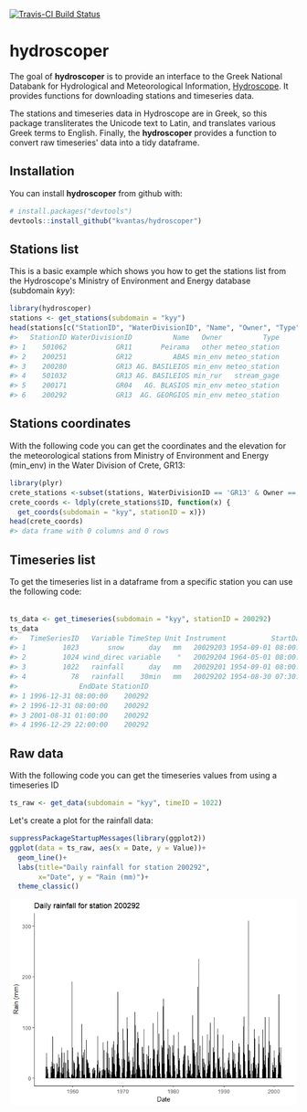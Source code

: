 
<!-- README.md is generated from README.Rmd. Please edit that file -->
[![Travis-CI Build Status](https://travis-ci.org/kvantas/hydroscoper.svg?branch=master)](https://travis-ci.org/kvantas/hydroscoper)

hydroscoper
===========

The goal of **hydroscoper** is to provide an interface to the Greek National Databank for Hydrological and Meteorological Information, [Hydroscope](http://www.hydroscope.gr/). It provides functions for downloading stations and timeseries data.

The stations and timeseries data in Hydroscope are in Greek, so this package transliterates the Unicode text to Latin, and translates various Greek terms to English. Finally, the **hydroscoper** provides a function to convert raw timeseries' data into a tidy dataframe.

Installation
------------

You can install **hydroscoper** from github with:

``` r
# install.packages("devtools")
devtools::install_github("kvantas/hydroscoper")
```

Stations list
-------------

This is a basic example which shows you how to get the stations list from the Hydroscope's Ministry of Environment and Energy database (subdomain *kyy*):

``` r
library(hydroscoper)
stations <- get_stations(subdomain = "kyy")
head(stations[c("StationID", "WaterDivisionID", "Name", "Owner", "Type")])
#>   StationID WaterDivisionID          Name   Owner          Type
#> 1    501062            GR11       Peirama   other meteo_station
#> 2    200251            GR12          ABAS min_env meteo_station
#> 3    200280            GR13 AG. BASILEIOS min_env meteo_station
#> 4    501032            GR13 AG. BASILEIOS min_rur   stream_gage
#> 5    200171            GR04   AG. BLASIOS min_env meteo_station
#> 6    200292            GR13  AG. GEORGIOS min_env meteo_station
```

Stations coordinates
--------------------

With the following code you can get the coordinates and the elevation for the meteorological stations from Ministry of Environment and Energy (min\_env) in the Water Division of Crete, GR13:

``` r
library(plyr)
crete_stations <-subset(stations, WaterDivisionID == 'GR13' & Owner == 'min_env')
crete_coords <- ldply(crete_stations$ID, function(x) {
  get_coords(subdomain = "kyy", stationID = x)})
head(crete_coords)
#> data frame with 0 columns and 0 rows
```

Timeseries list
---------------

To get the timeseries list in a dataframe from a specific station you can use the following code:

``` r

ts_data <- get_timeseries(subdomain = "kyy", stationID = 200292)
ts_data
#>   TimeSeriesID   Variable TimeStep Unit Instrument           StartDate
#> 1         1023       snow      day   mm   20029203 1954-09-01 08:00:00
#> 2         1024 wind_direc variable    °   20029204 1964-05-01 08:00:00
#> 3         1022   rainfall      day   mm   20029201 1954-09-01 08:00:00
#> 4           78   rainfall    30min   mm   20029202 1954-08-30 07:30:00
#>               EndDate StationID
#> 1 1996-12-31 08:00:00    200292
#> 2 1996-12-31 08:00:00    200292
#> 3 2001-08-31 01:00:00    200292
#> 4 1996-12-29 22:00:00    200292
```

Raw data
--------

With the following code you can get the timeseries values from using a timeseries ID

``` r
ts_raw <- get_data(subdomain = "kyy", timeID = 1022)
```

Let's create a plot for the rainfall data:

``` r
suppressPackageStartupMessages(library(ggplot2))
ggplot(data = ts_raw, aes(x = Date, y = Value))+
  geom_line()+
  labs(title="Daily rainfall for station 200292",
       x="Date", y = "Rain (mm)")+
  theme_classic()
```

![](README-plot%20data-1.png)
